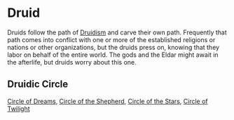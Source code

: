 # Druid
Druids follow the path of [Druidism](/Religions/Druidism.md) and carve their own path. Frequently that path comes into conflict with one or more of the established religions or nations or other organizations, but the druids press on, knowing that they labor on behalf of the entire world. The gods and the Eldar might await in the afterlife, but druids worry about this one.

## Druidic Circle
[Circle of Dreams](Druid/CircleOfDreams.md), [Circle of the Shepherd](Druid/CircleOfTheShepherd.md), [Circle of the Stars](Druid/CircleOfTheStars.md), [Circle of Twilight](Druid/CircleOfTwilight.md)

